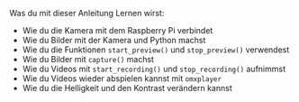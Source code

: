 Was du mit dieser Anleitung Lernen wirst:

- Wie du die Kamera mit dem Raspberry Pi verbindet
- Wie du Bilder mit der Kamera und Python machst
- Wie du die Funktionen `start_preview()` und `stop_preview()` verwendest
- Wie du Bilder mit `capture()` machst
- Wie du Videos mit `start_recording()` und `stop_recording()` aufnimmst
- Wie du Videos wieder abspielen kannst mit `omxplayer`
- Wie du die Helligkeit und den Kontrast verändern kannst
